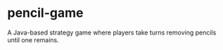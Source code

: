 # pencil-game
A Java-based strategy game where players take turns removing pencils until one remains.

